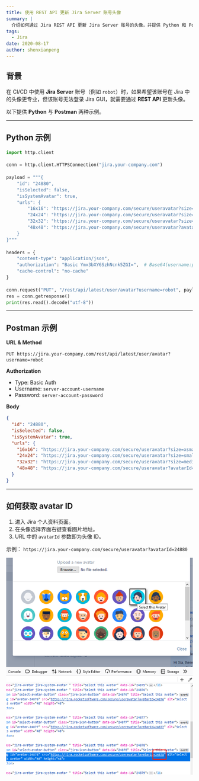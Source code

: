 ```yaml
---
title: 使用 REST API 更新 Jira Server 账号头像
summary: |
  介绍如何通过 Jira REST API 更新 Jira Server 账号的头像，并提供 Python 和 Postman 示例。
tags:
  - Jira
date: 2020-08-17
author: shenxianpeng
---
```


## 背景

在 CI/CD 中使用 **Jira Server** 账号（例如 `robot`）时，如果希望该账号在 Jira 中的头像更专业，但该账号无法登录 Jira GUI，就需要通过 **REST API** 更新头像。

以下提供 **Python** 与 **Postman** 两种示例。

---

## Python 示例

```python
import http.client

conn = http.client.HTTPSConnection("jira.your-company.com")

payload = """{
    "id": "24880",
    "isSelected": false,
    "isSystemAvatar": true,
    "urls": {
        "16x16": "https://jira.your-company.com/secure/useravatar?size=xsmall&avatarId=24880",
        "24x24": "https://jira.your-company.com/secure/useravatar?size=small&avatarId=24880",
        "32x32": "https://jira.your-company.com/secure/useravatar?size=medium&avatarId=24880",
        "48x48": "https://jira.your-company.com/secure/useravatar?avatarId=24880"
    }
}"""

headers = {
    "content-type": "application/json",
    "authorization": "Basic Ymx3bXY6SzhNcnk5ZGI=",  # Base64(username:password)
    "cache-control": "no-cache"
}

conn.request("PUT", "/rest/api/latest/user/avatar?username=robot", payload, headers)
res = conn.getresponse()
print(res.read().decode("utf-8"))
```

---

## Postman 示例

**URL & Method**

```
PUT https://jira.your-company.com/rest/api/latest/user/avatar?username=robot
```

**Authorization**

* Type: Basic Auth
* Username: `server-account-username`
* Password: `server-account-password`

**Body**

```json
{
  "id": "24880",
  "isSelected": false,
  "isSystemAvatar": true,
  "urls": {
    "16x16": "https://jira.your-company.com/secure/useravatar?size=xsmall&avatarId=24880",
    "24x24": "https://jira.your-company.com/secure/useravatar?size=small&avatarId=24880",
    "32x32": "https://jira.your-company.com/secure/useravatar?size=medium&avatarId=24880",
    "48x48": "https://jira.your-company.com/secure/useravatar?avatarId=24880"
  }
}
```

---

## 如何获取 avatar ID

1. 进入 Jira 个人资料页面。
2. 在头像选择界面右键查看图片地址。
3. URL 中的 `avatarId` 参数即为头像 ID。

示例：
`https://jira.your-company.com/secure/useravatar?avatarId=24880`

![find avatar id](find-avatar-id.png)

